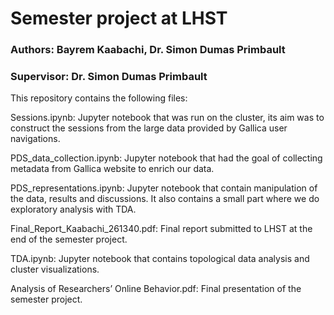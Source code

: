 # Semester project at LHST
### Authors: Bayrem Kaabachi, Dr. Simon Dumas Primbault 
### Supervisor: Dr. Simon Dumas Primbault

This repository contains the following files:

Sessions.ipynb: Jupyter notebook that was run on the cluster, its aim was to construct the sessions from the large data provided by Gallica user navigations.

PDS_data_collection.ipynb: Jupyter notebook that had the goal of collecting metadata from Gallica website to enrich our data.

PDS_representations.ipynb: Jupyter notebook that contain manipulation of the data, results and discussions. It also contains a small part where we do exploratory analysis with TDA.

Final_Report_Kaabachi_261340.pdf: Final report submitted to LHST at the end of the semester project.

TDA.ipynb: Jupyter notebook that contains topological data analysis and cluster visualizations.

Analysis of Researchers’ Online Behavior.pdf: Final presentation of the semester project.
